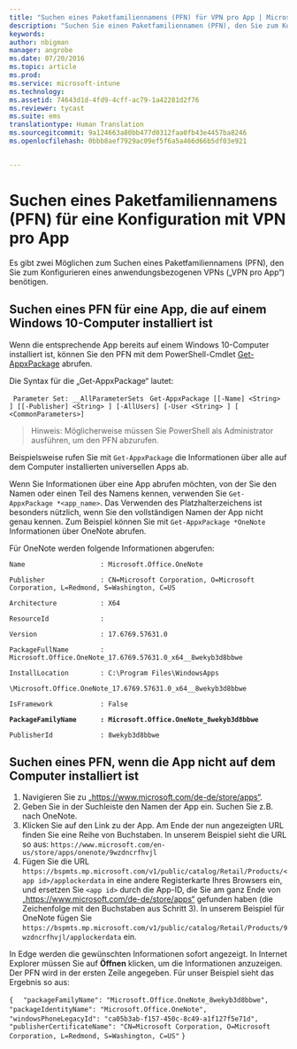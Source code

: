 ```yaml
---
title: "Suchen eines Paketfamiliennamens (PFN) für VPN pro App | Microsoft Intune"
description: "Suchen Sie einen Paketfamiliennamen (PFN), den Sie zum Konfigurieren eines anwendungsbezogenen VPN („VPN pro App“) benötigen."
keywords: 
author: nbigman
manager: angrobe
ms.date: 07/20/2016
ms.topic: article
ms.prod: 
ms.service: microsoft-intune
ms.technology: 
ms.assetid: 74643d1d-4fd9-4cff-ac79-1a42281d2f76
ms.reviewer: tycast
ms.suite: ems
translationtype: Human Translation
ms.sourcegitcommit: 9a124663a80bb477d0312faa0fb43e4457ba8246
ms.openlocfilehash: 0bbb8aef7929ac09ef5f6a5a466d66b5df03e921


---
```


# Suchen eines Paketfamiliennamens (PFN) für eine Konfiguration mit VPN pro App

Es gibt zwei Möglichen zum Suchen eines Paketfamiliennamens (PFN), den Sie zum Konfigurieren eines anwendungsbezogenen VPNs („VPN pro App“) benötigen.

## Suchen eines PFN für eine App, die auf einem Windows 10-Computer installiert ist

Wenn die entsprechende App bereits auf einem Windows 10-Computer installiert ist, können Sie den PFN mit dem PowerShell-Cmdlet [Get-AppxPackage](https://technet.microsoft.com/library/hh856044.aspx) abrufen.

Die Syntax für die „Get-AppxPackage“ lautet:

` Parameter Set: __AllParameterSets`
` Get-AppxPackage [[-Name] <String> ] [[-Publisher] <String> ] [-AllUsers] [-User <String> ] [ <CommonParameters>]`

> Hinweis: Möglicherweise müssen Sie PowerShell als Administrator ausführen, um den PFN abzurufen.

Beispielsweise rufen Sie mit `Get-AppxPackage` die Informationen über alle auf dem Computer installierten universellen Apps ab.

Wenn Sie Informationen über eine App abrufen möchten, von der Sie den Namen oder einen Teil des Namens kennen, verwenden Sie `Get-AppxPackage *<app_name>`. Das Verwenden des Platzhalterzeichens ist besonders nützlich, wenn Sie den vollständigen Namen der App nicht genau kennen. Zum Beispiel können Sie mit `Get-AppxPackage *OneNote` Informationen über OneNote abrufen.


Für OneNote werden folgende Informationen abgerufen:

`Name                   : Microsoft.Office.OneNote`

`Publisher              : CN=Microsoft Corporation, O=Microsoft Corporation, L=Redmond, S=Washington, C=US`

`Architecture           : X64`

`ResourceId             :`

`Version                : 17.6769.57631.0`

`PackageFullName        : Microsoft.Office.OneNote_17.6769.57631.0_x64__8wekyb3d8bbwe`

`InstallLocation        : C:\Program Files\WindowsApps`

`\Microsoft.Office.OneNote_17.6769.57631.0_x64__8wekyb3d8bbwe`

`IsFramework            : False`

**`PackageFamilyName      : Microsoft.Office.OneNote_8wekyb3d8bbwe`**

`PublisherId            : 8wekyb3d8bbwe`



## Suchen eines PFN, wenn die App nicht auf dem Computer installiert ist

1.  Navigieren Sie zu „https://www.microsoft.com/de-de/store/apps“.
2.  Geben Sie in der Suchleiste den Namen der App ein. Suchen Sie z.B. nach OneNote.
3.  Klicken Sie auf den Link zu der App. Am Ende der nun angezeigten URL finden Sie eine Reihe von Buchstaben. In unserem Beispiel sieht die URL so aus:
`https://www.microsoft.com/en-us/store/apps/onenote/9wzdncrfhvjl`
4.  Fügen Sie die URL `https://bspmts.mp.microsoft.com/v1/public/catalog/Retail/Products/<app id>/applockerdata` in eine andere Registerkarte Ihres Browsers ein, und ersetzen Sie `<app id>` durch die App-ID, die Sie am ganz Ende von „https://www.microsoft.com/de-de/store/apps“ gefunden haben (die Zeichenfolge mit den Buchstaben aus Schritt 3). In unserem Beispiel für OneNote fügen Sie `https://bspmts.mp.microsoft.com/v1/public/catalog/Retail/Products/9wzdncrfhvjl/applockerdata` ein.

In Edge werden die gewünschten Informationen sofort angezeigt. In Internet Explorer müssen Sie auf **Öffnen** klicken, um die Informationen anzuzeigen. Der PFN wird in der ersten Zeile angegeben. Für unser Beispiel sieht das Ergebnis so aus:


`{`
`  "packageFamilyName": "Microsoft.Office.OneNote_8wekyb3d8bbwe",`
`  "packageIdentityName": "Microsoft.Office.OneNote",`
`  "windowsPhoneLegacyId": "ca05b3ab-f157-450c-8c49-a1f127f5e71d",`
`  "publisherCertificateName": "CN=Microsoft Corporation, O=Microsoft Corporation, L=Redmond, S=Washington, C=US"`
`}`



<!--HONumber=Jul16_HO4-->



